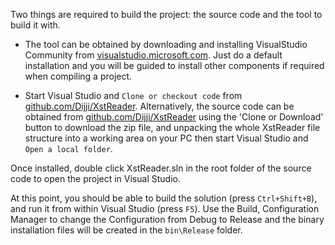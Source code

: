 Two things are required to build the project: the source code and the tool to build it with.

- The tool can be obtained by downloading and installing VisualStudio Community from [visualstudio.microsoft.com](https://visualstudio.microsoft.com/). Just do a default installation and you will be guided to install other components if required when compiling a project.

- Start Visual Studio and `Clone or checkout code` from [github.com/Dijji/XstReader](<https://github.com/Dijji/XstReader>). Alternatively, the source code can be obtained from [github.com/Dijji/XstReader](<https://github.com/Dijji/XstReader>) using the 'Clone or Download' button to download the zip file, and unpacking the whole XstReader file structure into a working area on your PC then start Visual Studio and `Open a local folder`.

Once installed, double click XstReader.sln in the root folder of the source code to open the project in Visual Studio.

At this point, you should be able to build the solution (press `Ctrl+Shift+B`), and run it from within Visual Studio (press `F5`). Use the Build, Configuration Manager to change the Configuration from Debug to Release and the  binary installation files will be created in the `bin\Release` folder.
